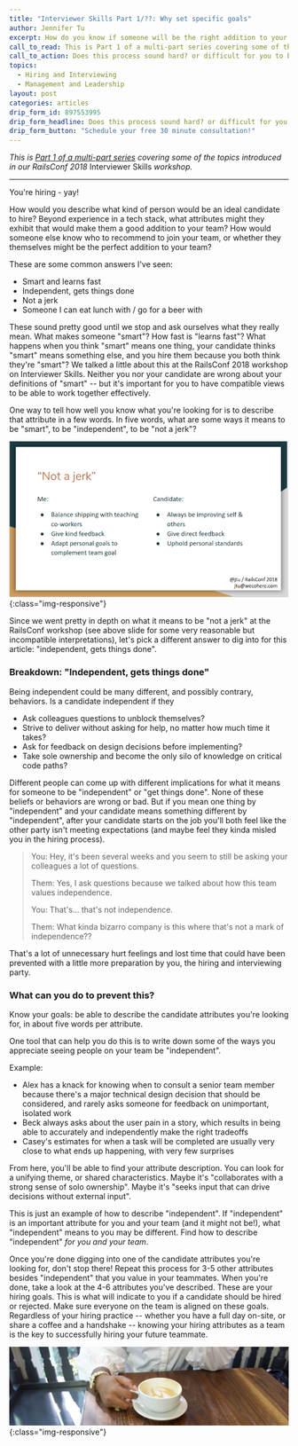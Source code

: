 ```yaml
---
title: "Interviewer Skills Part 1/??: Why set specific goals"
author: Jennifer Tu
excerpt: How do you know if someone will be the right addition to your team?  What happens if you both agree it's important to hire "no jerks" or people who are "smart and learn fast", but have different ideas about exactly that might mean?
call_to_read: This is Part 1 of a multi-part series covering some of the topics introduced in our RailsConf 2018 workshop, "Interviewer Skills".
call_to_action: Does this process sound hard? or difficult for you to both facilitate and participate in?  <a href="/workshops/#interviewer-skills-and-recruiting-process">We have a workshop for that (offered both on-site and remote).</a>  Get in touch to learn more about the workshop!
topics:
  - Hiring and Interviewing
  - Management and Leadership
layout: post
categories: articles
drip_form_id: 897553995
drip_form_headline: Does this process sound hard? or difficult for you to both facilitate and participate in? <a href="/products/interviewer-skills-for-engineers-and-hiring-managers">We have a workshop for that (offered both on-site and remote).</a>  Get in touch to learn more about the workshop!
drip_form_button: "Schedule your free 30 minute consultation!"
---
```


_This is [Part 1 of a multi-part series](/topics/interviewer-skills-workshop) covering some of the topics introduced in our RailsConf 2018_ Interviewer Skills _workshop._

---

You're hiring - yay!

How would you describe what kind of person would be an ideal candidate to hire? Beyond experience in a tech stack, what attributes might they exhibit that would make them a good addition to your team? How would someone else know who to recommend to join your team, or whether they themselves might be the perfect addition to your team?

These are some common answers I've seen:

- Smart and learns fast
- Independent, gets things done
- Not a jerk
- Someone I can eat lunch with / go for a beer with

These sound pretty good until we stop and ask ourselves what they really mean. What makes someone "smart"? How fast is "learns fast"? What happens when you think "smart" means one thing, your candidate thinks "smart" means something else, and you hire them because you both think they're "smart"? We talked a little about this at the RailsConf 2018 workshop on Interviewer Skills. Neither you nor your candidate are wrong about your definitions of "smart" -- but it's important for you to have compatible views to be able to work together effectively.

One way to tell how well you know what you're looking for is to describe that attribute in a few words. In five words, what are some ways it means to be "smart", to be "independent", to be "not a jerk"?

![Slide from RailsConf workshop: two people may have different ideas about what it means to be a jerk. Neither person is wrong, but that doesn't mean they're compatible teammates.](/images/slide_deck_not_a_jerk.png "Slide from RailsConf workshop: two people may have different ideas about what it means to be a jerk. Neither person is wrong, but that doesn't mean they're compatible teammates."){:class="img-responsive"}

Since we went pretty in depth on what it means to be "not a jerk" at the RailsConf workshop (see above slide for some very reasonable but incompatible interpretations), let's pick a different answer to dig into for this article: "independent, gets things done".

### Breakdown: "Independent, gets things done"

Being independent could be many different, and possibly contrary, behaviors.
Is a candidate independent if they

- Ask colleagues questions to unblock themselves?
- Strive to deliver without asking for help, no matter how much time it takes?
- Ask for feedback on design decisions before implementing?
- Take sole ownership and become the only silo of knowledge on critical code paths?

Different people can come up with different implications for what it means for someone to be "independent" or "get things done". None of these beliefs or behaviors are wrong or bad. But if you mean one thing by "independent" and your candidate means something different by "independent", after your candidate starts on the job you'll both feel like the other party isn't meeting expectations (and maybe feel they kinda misled you in the hiring process).

> You: Hey, it's been several weeks and you seem to still be asking your colleagues a lot of questions.
>
> Them: Yes, I ask questions because we talked about how this team values independence.
>
> You: That's... that's not independence.
>
> Them: What kinda bizarro company is this where that's not a mark of independence??

That's a lot of unnecessary hurt feelings and lost time that could have been prevented with a little more preparation by you, the hiring and interviewing party.

### What can you do to prevent this?

Know your goals: be able to describe the candidate attributes you're looking for, in about five words per attribute.

One tool that can help you do this is to write down some of the ways you appreciate seeing people on your team be "independent".

Example:

- Alex has a knack for knowing when to consult a senior team member because there's a major technical design decision that should be considered, and rarely asks someone for feedback on unimportant, isolated work
- Beck always asks about the user pain in a story, which results in being able to accurately and independently make the right tradeoffs
- Casey's estimates for when a task will be completed are usually very close to what ends up happening, with very few surprises

From here, you'll be able to find your attribute description. You can look for a unifying theme, or shared characteristics. Maybe it's "collaborates with a strong sense of solo ownership". Maybe it's "seeks input that can drive decisions without external input".

This is just an example of how to describe "independent". If "independent" is an important attribute for you and your team (and it might not be!), what "independent" means to you may be different. Find how to describe "independent" _for you and your team_.

Once you're done digging into one of the candidate attributes you're looking for, don't stop there! Repeat this process for 3-5 other attributes besides "independent" that you value in your teammates. When you're done, take a look at the 4-6 attributes you've described. These are your hiring goals. This is what will indicate to you if a candidate should be hired or rejected. Make sure everyone on the team is aligned on these goals. Regardless of your hiring practice -- whether you have a full day on-site, or share a coffee and a handshake -- knowing your hiring attributes as a team is the key to successfully hiring your future teammate.

![Photo (cropped) of a person sitting across the table, holding a latte. Photo credit: @marceau_photeau from nappy.co, license CC0 - thank you!"](/images/latte.jpg "Photo (cropped) of a person sitting across the table, holding a latte. Photo credit: @marceau_photeau from nappy.co, license CC0 - thank you!"){:class="img-responsive"}
